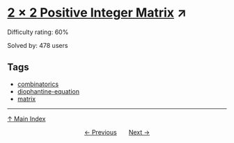 # [$2 \times 2$ Positive Integer Matrix](https://projecteuler.net/problem=420) ↗️

Difficulty rating: 60%

Solved by: 478 users
## Tags

- [combinatorics](../tags/combinatorics.md)
- [diophantine-equation](../tags/diophantine-equation.md)
- [matrix](../tags/matrix.md)



---

[↑ Main Index](../README.md)


<div align=center><a href='419.md'>← Previous</a> &nbsp;&nbsp; &nbsp;&nbsp;  <a href='421.md'>Next →</a></div>

